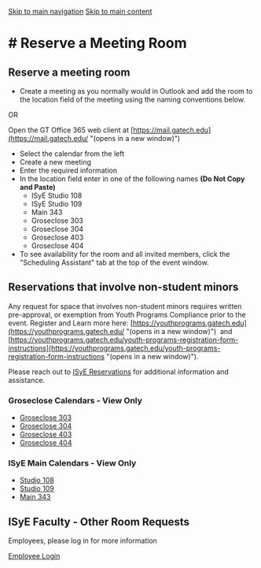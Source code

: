 [Skip to main navigation](https://www.isye.gatech.edu/reserve-meeting-room#main-navigation) [Skip to main content](https://www.isye.gatech.edu/reserve-meeting-room#main-content)

# \# Reserve a Meeting Room

## Reserve a meeting room

- Create a meeting as you normally would in Outlook and add the room to the location field of the meeting using the naming conventions below.

OR

Open the GT Office 365 web client at [https://mail.gatech.edu](https://mail.gatech.edu/ "(opens in a new window)")
- Select the calendar from the left
- Create a new meeting
- Enter the required information
- In the location field enter in one of the following names **(Do Not Copy and Paste)**
  - ISyE Studio 108
  - ISyE Studio 109
  - Main 343
  - Groseclose 303
  - Groseclose 304
  - Groseclose 403
  - Groseclose 404
- To see availability for the room and all invited members, click the "Scheduling Assistant" tab at the top of the event window.

## Reservations that involve non-student minors

Any request for space that involves non-student minors requires written pre-approval, or exemption from Youth Programs Compliance prior to the event. Register and Learn more here: [https://youthprograms.gatech.edu](https://youthprograms.gatech.edu/ "(opens in a new window)")  and [https://youthprograms.gatech.edu/youth-programs-registration-form-instructions](https://youthprograms.gatech.edu/youth-programs-registration-form-instructions "(opens in a new window)").

Please reach out to [ISyE Reservations](https://www.isye.gatech.edu/contact-us?contact=8036) for additional information and assistance.

### Groseclose Calendars - View Only

- [Groseclose 303](https://outlook.office365.com/calendar/published/85711d32f1c346ac885e3794442f6d70@mail.gatech.edu/ece210d833434031bb149ed3037852545542625065478556152/calendar.html "(opens in a new window)")
- [Groseclose 304](https://outlook.office365.com/owa/calendar/414246655dc24264bf6e8ffdeed71bd2@isye.gatech.edu/6ad839dfd3c7437fb9645403741888b817539457375013172313/calendar.html "(opens in a new window)")
- [Groseclose 403](https://outlook.office365.com/owa/calendar/6048354be90a48bc817088d615720575@isye.gatech.edu/ea6f8652000f429a89296f4bdf7af86d4305346998378571317/calendar.html "(opens in a new window)")
- [Groseclose 404](https://outlook.office365.com/owa/calendar/b458f31c967b47ea98f42e34459dcdc9@isye.gatech.edu/1a53bc208eaa4768b99ac1847fafb57214811074224991980010/calendar.html "(opens in a new window)")

### ISyE Main Calendars - View Only

- [Studio 108](https://outlook.office365.com/owa/calendar/b51088cabb0741148184593ff1cecde0@isye.gatech.edu/04f939db574541948e76fa0541673db38407484127813743564/calendar.html "(opens in a new window)")
- [Studio 109](https://outlook.office365.com/owa/calendar/ff1fa4675a3b4af7ad04c0ca5c7a05e2@isye.gatech.edu/a7c645c647bb47488df1a06758409bf78152612884101661545/calendar.html "(opens in a new window)")
- [Main 343](https://outlook.office365.com/owa/calendar/af71e3b4b57849d9b8ca8ca482743f92@isye.gatech.edu/d153681c9cc94a7a96a73b32360334346490189751691929716/calendar.html "(opens in a new window)")

## ISyE Faculty - Other Room Requests

Employees, please log in for more information

[Employee Login](https://www.isye.gatech.edu/cas?destination=/reserve-meeting-room)